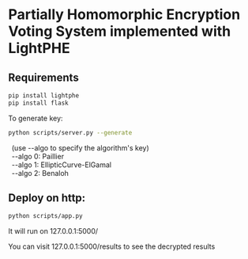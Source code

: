 # Partially Homomorphic Encryption Voting System implemented with LightPHE

## Requirements
```bash
pip install lightphe
pip install flask
```
To generate key:
```bash
python scripts/server.py --generate
```
&ensp;(use --algo to specify the algorithm's key)\
&ensp;--algo 0: Paillier\
&ensp;--algo 1: EllipticCurve-ElGamal\
&ensp;--algo 2: Benaloh

## Deploy on http:
```bash
python scripts/app.py
```
It will run on 127.0.0.1:5000/

You can visit 127.0.0.1:5000/results to see the decrypted results

